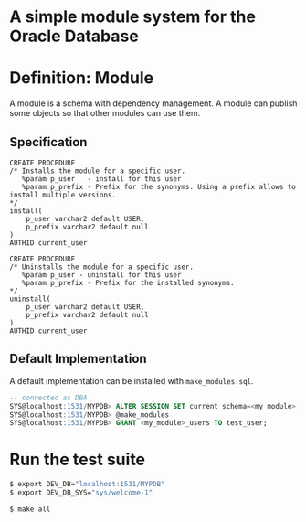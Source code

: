 # A simple module system for the Oracle Database

# Definition: Module 
A module is a schema with dependency management. 
A module can publish some objects so that other modules can use them.

## Specification

```
CREATE PROCEDURE 
/* Installs the module for a specific user.
   %param p_user   - install for this user
   %param p_prefix - Prefix for the synonyms. Using a prefix allows to install multiple versions.
*/
install(
    p_user varchar2 default USER,
    p_prefix varchar2 default null
)
AUTHID current_user
```

```
CREATE PROCEDURE 
/* Uninstalls the module for a specific user.
   %param p_user - uninstall for this user
   %param p_prefix - Prefix for the installed synonyms.
*/
uninstall(
    p_user varchar2 default USER,
    p_prefix varchar2 default null
)
AUTHID current_user
```

## Default Implementation
A default implementation can be installed with `make_modules.sql`. 
```sql
-- connected as DBA
SYS@localhost:1531/MYPDB> ALTER SESSION SET current_schema=<my_module>;
SYS@localhost:1531/MYPDB> @make_modules 
SYS@localhost:1531/MYPDB> GRANT <my_module>_users TO test_user; 
```


# Run the test suite

```bash
$ export DEV_DB="localhost:1531/MYPDB"
$ export DEV_DB_SYS="sys/welcome-1"

$ make all

```
